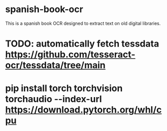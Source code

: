 # spanish-book-ocr
This is a spanish book OCR designed to extract text on old digital libraries.

# TODO: automatically fetch tessdata https://github.com/tesseract-ocr/tessdata/tree/main
# pip install torch torchvision torchaudio --index-url https://download.pytorch.org/whl/cpu